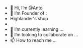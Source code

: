 - 👋 Hi, I’m @Anto
- 👀 I’m Founder of :
- Highlander's shop
- 
- 🌱 I’m currently learning ...
- 💞️ I’m looking to collaborate on ...
- 📫 How to reach me ...

<!---
HighlandersShop/HighlandersShop is a ✨ special ✨ repository because its `README.md` (this file) appears on your GitHub profile.
You can click the Preview link to take a look at your changes.
--->
